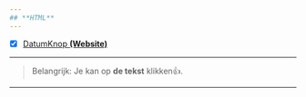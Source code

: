 ```yaml
---
## **HTML**
---
```

- [x] [DatumKnop **(Website)**](http://24114.hosts1.ma-cloud.nl/JavaExtra/Datumknop.html)
---
> Belangrijk: Je kan op **de tekst** klikken👍.
---